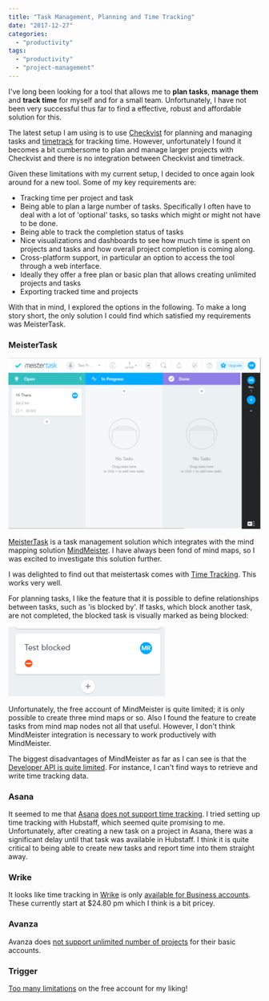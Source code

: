 ```yaml
---
title: "Task Management, Planning and Time Tracking"
date: "2017-12-27"
categories: 
  - "productivity"
tags: 
  - "productivity"
  - "project-management"
---
```


I've long been looking for a tool that allows me to **plan tasks**, **manage them** and **track time** for myself and for a small team. Unfortunately, I have not been very successful thus far to find a effective, robust and affordable solution for this.

The latest setup I am using is to use [Checkvist](https://checkvist.com/) for planning and managing tasks and [timetrack](http://timetrack.io/) for tracking time. However, unfortunately I found it becomes a bit cumbersome to plan and manage larger projects with Checkvist and there is no integration between Checkvist and timetrack.

Given these limitations with my current setup, I decided to once again look around for a new tool. Some of my key requirements are:

- Tracking time per project and task
- Being able to plan a large number of tasks. Specifically I often have to deal with a lot of 'optional' tasks, so tasks which might or might not have to be done.
- Being able to track the completion status of tasks
- Nice visualizations and dashboards to see how much time is spent on projects and tasks and how overall project completion is coming along.
- Cross-platform support, in particular an option to access the tool through a web interface.
- Ideally they offer a free plan or basic plan that allows creating unlimited projects and tasks
- Exporting tracked time and projects

With that in mind, I explored the options in the following. To make a long story short, the only solution I could find which satisfied my requirements was MeisterTask.

### MeisterTask

![meistertask](images/meistertask.png)

[MeisterTask](https://www.meistertask.com/) is a task management solution which integrates with the mind mapping solution [MindMeister](https://www.mindmeister.com/). I have always been fond of mind maps, so I was excited to investigate this solution further.

I was delighted to find out that meistertask comes with [Time Tracking](https://support.meistertask.com/hc/en-us/articles/202560731-Time-Tracking). This works very well.

For planning tasks, I like the feature that it is possible to define relationships between tasks, such as 'is blocked by'. If tasks, which block another task, are not completed, the blocked task is visually marked as being blocked:

![blocked](images/blocked.png)

Unfortunately, the free account of MindMeister is quite limited; it is only possible to create three mind maps or so. Also I found the feature to create tasks from mind map nodes not all that useful. However, I don't think MindMeister integration is necessary to work productively with MindMeister.

The biggest disadvantages of MindMeister as far as I can see is that the [Developer API is quite limited](https://developers.mindmeister.com/). For instance, I can't find ways to retrieve and write time tracking data.

### Asana

It seemed to me that [Asana](https://asana.com/) [does not support time tracking](https://community.asana.com/t/whats-the-best-time-tracking-application-in-asana/1457). I tried setting up time tracking with Hubstaff, which seemed quite promising to me. Unfortunately, after creating a new task on a project in Asana, there was a significant delay until that task was available in Hubstaff. I think it is quite critical to being able to create new tasks and report time into them straight away.

### Wrike

It looks like time tracking in [Wrike](https://www.wrike.com/) is only [available for Business accounts](https://help.wrike.com/hc/en-us/articles/209603089-Time-Tracking). These currently start at $24.80 pm which I think is a bit pricey.

### Avanza

Avanza does [not support unlimited number of projects](https://www.avaza.com/pricing) for their basic accounts.

### Trigger

[Too many limitations](https://www.triggerapp.com/pricing) on the free account for my liking!
